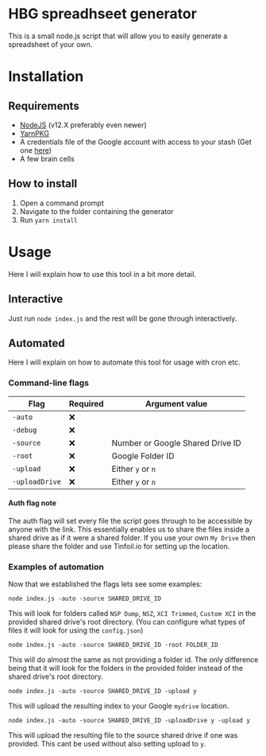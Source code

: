 # HBG spreadhseet generator

This is a small node.js script that will allow you to easily generate a spreadsheet of your own.


# Installation

## Requirements
- [NodeJS](https://nodejs.org/en/) (v12.X preferably even newer)
- [YarnPKG](https://yarnpkg.com/lang/en/)
- A credentials file of the Google account with access to your stash (Get one [here](https://developers.google.com/drive/api/v3/quickstart/nodejs))
- A few brain cells

## How to install

1. Open a command prompt
2. Navigate to the folder containing the generator
3. Run `yarn install`

# Usage

Here I will explain how to use this tool in a bit more detail.

## Interactive

Just run `node index.js` and the rest will be gone through interactively.

## Automated

Here I will explain on how to automate this tool for usage with cron etc.

### Command-line flags

|Flag|Required|Argument value|
|--|--|--|
|`-auto`|❌||
|`-debug`|❌||
|`-source`|❌|Number or Google Shared Drive ID|
|`-root`|❌|Google Folder ID|
|`-upload`|❌|Either `y` or `n`|
|`-uploadDrive`|❌|Either `y` or `n`|

#### Auth flag note
The auth flag will set every file the script goes through to be accessible by anyone with the link.
This essentially enables us to share the files inside a shared drive as if it were a shared folder.
If you use your own `My Drive` then please share the folder and use Tinfoil.io for setting up the location.

### Examples of automation
Now that we established the flags lets see some examples:

`node index.js -auto -source SHARED_DRIVE_ID`

This will look for folders called `NSP Dump`, `NSZ`, `XCI Trimmed`, `Custom XCI` in the provided shared drive's root directory. (You can configure what types of files it will look for using the `config.json`)

`node index.js -auto -source SHARED_DRIVE_ID -root FOLDER_ID`

This will do almost the same as not providing a folder id. The only difference being that it will look for the folders in the provided folder instead of the shared drive's root directory.

`node index.js -auto -source SHARED_DRIVE_ID -upload y`

This will upload the resulting index to your Google `mydrive` location.

`node index.js -auto -source SHARED_DRIVE_ID -uploadDrive y -upload y`

This will upload the resulting file to the source shared drive if one was provided. This cant be used without also setting upload to `y`.
